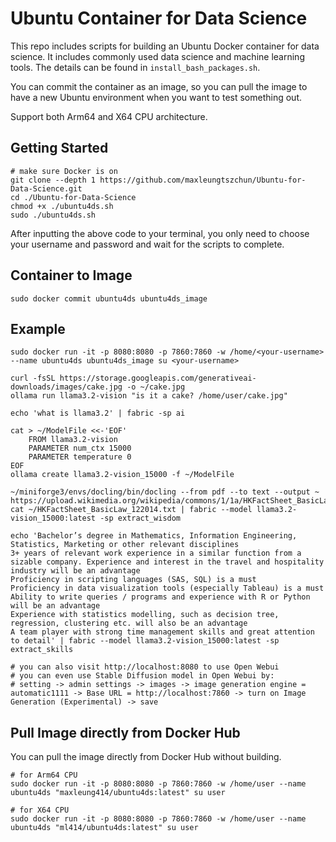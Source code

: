 # Ubuntu Container for Data Science
This repo includes scripts for building an Ubuntu Docker container for data science. It includes commonly used data science and machine learning tools. The details can be found in `install_bash_packages.sh`.

You can commit the container as an image, so you can pull the image to have a new Ubuntu environment when you want to test something out.

Support both Arm64 and X64 CPU architecture.

## Getting Started
```shell
# make sure Docker is on
git clone --depth 1 https://github.com/maxleungtszchun/Ubuntu-for-Data-Science.git
cd ./Ubuntu-for-Data-Science
chmod +x ./ubuntu4ds.sh
sudo ./ubuntu4ds.sh
```

After inputting the above code to your terminal, you only need to choose your username and password and wait for the scripts to complete.

## Container to Image
```shell
sudo docker commit ubuntu4ds ubuntu4ds_image
```

## Example
```shell
sudo docker run -it -p 8080:8080 -p 7860:7860 -w /home/<your-username> --name ubuntu4ds ubuntu4ds_image su <your-username>

curl -fsSL https://storage.googleapis.com/generativeai-downloads/images/cake.jpg -o ~/cake.jpg
ollama run llama3.2-vision "is it a cake? /home/user/cake.jpg"

echo 'what is llama3.2' | fabric -sp ai

cat > ~/ModelFile <<-'EOF'
	FROM llama3.2-vision
	PARAMETER num_ctx 15000
	PARAMETER temperature 0
EOF
ollama create llama3.2-vision_15000 -f ~/ModelFile

~/miniforge3/envs/docling/bin/docling --from pdf --to text --output ~ https://upload.wikimedia.org/wikipedia/commons/1/1a/HKFactSheet_BasicLaw_122014.pdf
cat ~/HKFactSheet_BasicLaw_122014.txt | fabric --model llama3.2-vision_15000:latest -sp extract_wisdom

echo 'Bachelor’s degree in Mathematics, Information Engineering, Statistics, Marketing or other relevant disciplines
3+ years of relevant work experience in a similar function from a sizable company. Experience and interest in the travel and hospitality industry will be an advantage
Proficiency in scripting languages (SAS, SQL) is a must
Proficiency in data visualization tools (especially Tableau) is a must
Ability to write queries / programs and experience with R or Python will be an advantage
Experience with statistics modelling, such as decision tree, regression, clustering etc. will also be an advantage
A team player with strong time management skills and great attention to detail' | fabric --model llama3.2-vision_15000:latest -sp extract_skills

# you can also visit http://localhost:8080 to use Open Webui
# you can even use Stable Diffusion model in Open Webui by:
# setting -> admin settings -> images -> image generation engine = automatic1111 -> Base URL = http://localhost:7860 -> turn on Image Generation (Experimental) -> save
```

## Pull Image directly from Docker Hub
You can pull the image directly from Docker Hub without building.

```shell
# for Arm64 CPU
sudo docker run -it -p 8080:8080 -p 7860:7860 -w /home/user --name ubuntu4ds "maxleung414/ubuntu4ds:latest" su user

# for X64 CPU
sudo docker run -it -p 8080:8080 -p 7860:7860 -w /home/user --name ubuntu4ds "ml414/ubuntu4ds:latest" su user

```